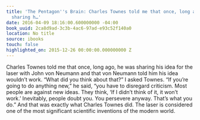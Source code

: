 ```yaml
---
title: 'The Pentagon''s Brain: Charles Townes told me that once, long ago, he was
  sharing h…'
date: 2016-04-09 18:16:00.600000000 -04:00
book_uuid: 2ca8d9ad-3c3b-4ac6-97ad-e93c52f140a0
location: No title
source: ibooks
touch: false
highlighted_on: 2015-12-26 00:00:00.000000000 Z
---
```


Charles Townes told me that once, long ago, he was sharing his idea for the laser with John von Neumann and that von Neumann told him his idea wouldn’t work.
“What did you think about that?” I asked Townes.
“If you’re going to do anything new,” he said, “you have to disregard criticism. Most people are against new ideas. They think, ‘If I didn’t think of it, it won’t work.’ Inevitably, people doubt you. You persevere anyway. That’s what you do.” And that was exactly what Charles Townes did. The laser is considered one of the most significant scientific inventions of the modern world.